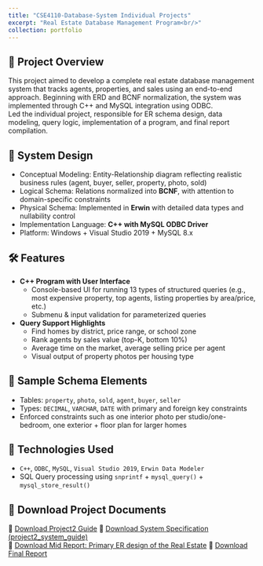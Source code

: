 ```yaml
---
title: "CSE4110-Database-System Individual Projects"
excerpt: "Real Estate Database Management Program<br/>"
collection: portfolio
---
```


## 🏢 Project Overview

This project aimed to develop a complete real estate database management system that tracks agents, properties, and sales using an end-to-end approach. Beginning with ERD and BCNF normalization, the system was implemented through C++ and MySQL integration using ODBC.  
Led the individual project, responsible for ER schema design, data modeling, query logic, implementation of a program, and final report compilation.

## 🧱 System Design

- Conceptual Modeling: Entity-Relationship diagram reflecting realistic business rules (agent, buyer, seller, property, photo, sold)
- Logical Schema: Relations normalized into **BCNF**, with attention to domain-specific constraints
- Physical Schema: Implemented in **Erwin** with detailed data types and nullability control
- Implementation Language: **C++ with MySQL ODBC Driver**
- Platform: Windows + Visual Studio 2019 + MySQL 8.x

## 🛠️ Features

- **C++ Program with User Interface**  
  - Console-based UI for running 13 types of structured queries (e.g., most expensive property, top agents, listing properties by area/price, etc.)
  - Submenu & input validation for parameterized queries  
- **Query Support Highlights**  
  - Find homes by district, price range, or school zone  
  - Rank agents by sales value (top-K, bottom 10%)  
  - Average time on the market, average selling price per agent  
  - Visual output of property photos per housing type  

## 📐 Sample Schema Elements

- Tables: `property`, `photo`, `sold`, `agent`, `buyer`, `seller`
- Types: `DECIMAL`, `VARCHAR`, `DATE` with primary and foreign key constraints
- Enforced constraints such as one interior photo per studio/one-bedroom, one exterior + floor plan for larger homes

## 💬 Technologies Used

- `C++`, `ODBC`, `MySQL`, `Visual Studio 2019`, `Erwin Data Modeler`
- SQL Query processing using `snprintf` + `mysql_query()` + `mysql_store_result()`

## 📎 Download Project Documents
📄 [Download Project2 Guide](/files/project2_system_guide(spring2024).pdf) 
📄 [Download System Specification (project2_system_guide)](/files/project2_system_guide(spring2024).pdf)  
📄 [Download Mid Report: Primary ER design of the Real Estate](/files/[project1]20190741.pdf)
📄 [Download Final Report](/files/[project2]20190741.pdf)
